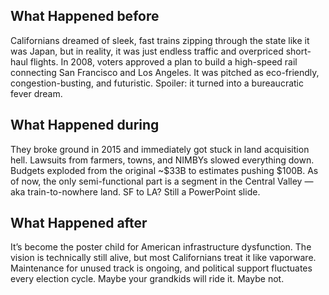 ## What Happened before

Californians dreamed of sleek, fast trains zipping through the state like it was Japan, but in reality, it was just endless traffic and overpriced short-haul flights. In 2008, voters approved a plan to build a high-speed rail connecting San Francisco and Los Angeles. It was pitched as eco-friendly, congestion-busting, and futuristic. Spoiler: it turned into a bureaucratic fever dream.

## What Happened during

They broke ground in 2015 and immediately got stuck in land acquisition hell. Lawsuits from farmers, towns, and NIMBYs slowed everything down. Budgets exploded from the original ~$33B to estimates pushing $100B. As of now, the only semi-functional part is a segment in the Central Valley — aka train-to-nowhere land. SF to LA? Still a PowerPoint slide.

## What Happened after

It’s become the poster child for American infrastructure dysfunction. The vision is technically still alive, but most Californians treat it like vaporware. Maintenance for unused track is ongoing, and political support fluctuates every election cycle. Maybe your grandkids will ride it. Maybe not.
